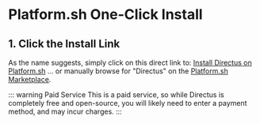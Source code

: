 # Platform.sh One-Click Install

## 1. Click the Install Link

As the name suggests, simply click on this direct link to: [Install Directus on Platform.sh](https://console.platform.sh/projects/create-project?template=https%3A%2F%2Fraw.githubusercontent.com%2Fplatformsh%2Ftemplate-builder%2Fmaster%2Ftemplates%2Fdirectus%2F.platform.template.yaml) ... or manually browse for "Directus" on the [Platform.sh Marketplace](https://platform.sh/marketplace/).

<!-- prettier-ignore-start -->
::: warning Paid Service
This is a paid service, so while Directus is completely free and open-source, you will likely need to enter a payment method, and may incur charges.
:::
<!-- prettier-ignore-end -->
